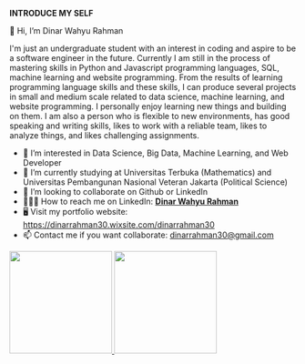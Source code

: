 **INTRODUCE MY SELF**

👋 Hi, I’m Dinar Wahyu Rahman

I'm just an undergraduate student with an interest in coding and aspire to be a software engineer in the future. Currently I am still in the process of mastering skills in Python and Javascript programming languages, SQL, machine learning and website programming. From the results of learning programming language skills and these skills, I can produce several projects in small and medium scale related to data science, machine learning, and website programming. I personally enjoy learning new things and building on them. I am also a person who is flexible to new environments, has good speaking and writing skills, likes to work with a reliable team, likes to analyze things, and likes challenging assignments.


- 👀 I’m interested in Data Science, Big Data, Machine Learning, and Web Developer
- 🌱 I’m currently studying at Universitas Terbuka (Mathematics) and Universitas Pembangunan Nasional Veteran Jakarta (Political Science)
- 💞️ I’m looking to collaborate on Github or LinkedIn
- 👩🏻‍💼 How to reach me on LinkedIn: **[Dinar Wahyu Rahman](https://www.linkedin.com/in/dinar-wahyu-rahman-00a405162/)** 
- 🖥 Visit my portfolio website: https://dinarrahman30.wixsite.com/dinarrahman30
- 📫 Contact me if you want collaborate: dinarrahman30@gmail.com 

<p align="left">
<a href="https://github.com/dinarrahman30">
  <img height="180em" src="https://github-readme-stats-eight-theta.vercel.app/api?username=dinarrahman30&show_icons=true&theme=algolia&include_all_commits=true&count_private=true"/>
  <img height="180em" src="https://github-readme-stats-eight-theta.vercel.app/api/top-langs/?username=dinarrahman30&layout=compact&langs_count=8&theme=algolia"/>
</a>
</p>

<!---
dinarrahman30/dinarrahman30 is a ✨ special ✨ repository because its `README.md` (this file) appears on your GitHub profile.
You can click the Preview link to take a look at your changes.
--->
